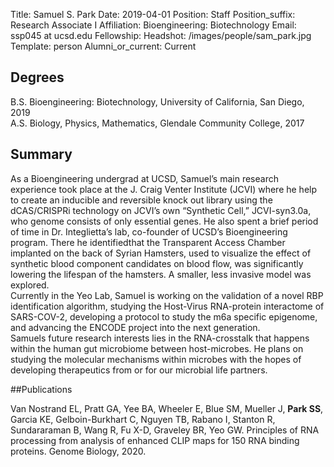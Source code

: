 Title: Samuel S. Park
Date: 2019-04-01
Position: Staff
Position_suffix: Research Associate I
Affiliation:  Bioengineering: Biotechnology
Email: ssp045 at ucsd.edu
Fellowship:
Headshot: /images/people/sam_park.jpg
Template: person
Alumni_or_current: Current
<!-- Status: draft -->

## Degrees
B.S. Bioengineering: Biotechnology, University of California, San Diego, 2019 <br>
A.S. Biology, Physics, Mathematics, Glendale Community College, 2017 <br>

## Summary
As a Bioengineering undergrad at UCSD, Samuel’s main research experience took place at the J. Craig Venter Institute (JCVI) where he help to create an inducible and reversible knock out library using the dCAS/CRISPRi technology on JCVI’s own “Synthetic Cell,” JCVI-syn3.0a, who genome consists of only essential genes. He also spent a brief period of time in Dr. Integlietta’s lab, co-founder of UCSD’s Bioengineering program. There he identifiedthat the Transparent Access Chamber implanted on the back of Syrian Hamsters, used to visualize the effect of synthetic blood component candidates on blood flow, was significantly lowering the lifespan of the hamsters. A smaller, less invasive model was explored.<br>
Currently in the Yeo Lab, Samuel is working on the validation of a novel RBP identification algorithm, studying the Host-Virus RNA-protein interactome of SARS-COV-2, developing a protocol to study the m6a specific epigenome, and advancing the ENCODE project into the next generation.<br> 
Samuels future research interests lies in the RNA-crosstalk that happens within the human gut microbiome between host-microbes. He plans on studying the molecular mechanisms within microbes with the hopes of developing therapeutics from or for our microbial life partners.

##Publications

Van Nostrand EL, Pratt GA, Yee BA, Wheeler E, Blue SM, Mueller J, **Park SS**, Garcia KE, Gelboin-Burkhart C, Nguyen TB, Rabano I, Stanton R, Sundararaman B, Wang R, Fu X-D, Graveley BR, Yeo GW. Principles of RNA processing from analysis of enhanced CLIP maps for 150 RNA binding proteins. Genome Biology, 2020.
